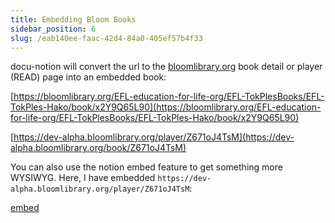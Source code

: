 ```yaml
---
title: Embedding Bloom Books
sidebar_position: 6
slug: /eab140ee-faac-42d4-84a0-405ef57b4f33
---
```




docu-notion will convert the url to the [bloomlibrary.org](http://bloomlibrary.org) book detail or player (READ) page into an embedded book:


[https://bloomlibrary.org/EFL-education-for-life-org/EFL-TokPlesBooks/EFL-TokPles-Hako/book/x2Y9Q65L90](https://bloomlibrary.org/EFL-education-for-life-org/EFL-TokPlesBooks/EFL-TokPles-Hako/book/x2Y9Q65L90)


[https://dev-alpha.bloomlibrary.org/player/Z671oJ4TsM](https://dev-alpha.bloomlibrary.org/book/Z671oJ4TsM)


You can also use the notion embed feature to get something more WYSIWYG.
Here, I have embedded `https://dev-alpha.bloomlibrary.org/player/Z671oJ4TsM`:


[embed](https://dev-alpha.bloomlibrary.org/player/Z671oJ4TsM)

